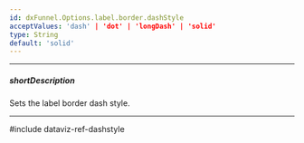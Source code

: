 ```yaml
---
id: dxFunnel.Options.label.border.dashStyle
acceptValues: 'dash' | 'dot' | 'longDash' | 'solid'
type: String
default: 'solid'
---
```

---
##### shortDescription
Sets the label border dash style.

---
#include dataviz-ref-dashstyle